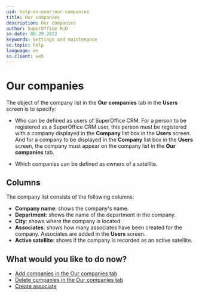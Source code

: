 ```yaml
---
uid: help-en-user-our-companies
title: Our companies
description: Our companies
author: SuperOffice RnD
so.date: 06.29.2022
keywords: Settings and maintenance
so.topic: help
language: en
so.client: web
---
```


# Our companies

The object of the company list in the **Our companies** tab in the **Users** screen is to specify:

* Who can be defined as users of SuperOffice CRM. For a person to be registered as a SuperOffice CRM user, this person must be registered with a company displayed in the **Company** list box in the **Users** screen. And for a company to be displayed in the **Company** list box in the **Users** screen, the company must appear on the company list in the **Our companies** tab.

* Which companies can be defined as owners of a satellite.

## Columns

The company list consists of the following columns:

* **Company name**: shows the company's name.
* **Department**: shows the name of the department in the company.
* **City**: shows where the company is located.
* **Associates**: shows how many associates have been created for the company. Associates are added in the **Users** screen.
* **Active satellite**: shows if the company is recorded as an active satellite.

## What would you like to do now?

* [Add companies in the Our companies tab][1]
* [Delete companies in the Our companies tab][2]
* [Create associate][3]

<!-- Referenced links -->
[1]: ../add-our-companies.md
[2]: ../delete-our-companies.md
[3]: ../index.md

<!-- Referenced images -->
